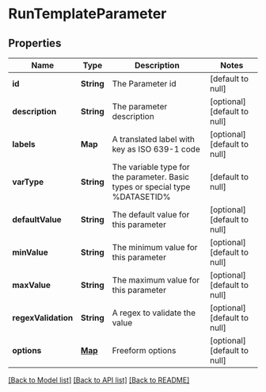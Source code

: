 # RunTemplateParameter
## Properties

| Name | Type | Description | Notes |
|------------ | ------------- | ------------- | -------------|
| **id** | **String** | The Parameter id | [default to null] |
| **description** | **String** | The parameter description | [optional] [default to null] |
| **labels** | **Map** | A translated label with key as ISO 639-1 code | [optional] [default to null] |
| **varType** | **String** | The variable type for the parameter. Basic types or special type %DATASETID% | [default to null] |
| **defaultValue** | **String** | The default value for this parameter | [optional] [default to null] |
| **minValue** | **String** | The minimum value for this parameter | [optional] [default to null] |
| **maxValue** | **String** | The maximum value for this parameter | [optional] [default to null] |
| **regexValidation** | **String** | A regex to validate the value | [optional] [default to null] |
| **options** | [**Map**](AnyType.md) | Freeform options | [optional] [default to null] |

[[Back to Model list]](../README.md#documentation-for-models) [[Back to API list]](../README.md#documentation-for-api-endpoints) [[Back to README]](../README.md)

